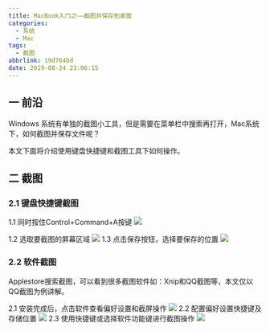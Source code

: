 ```yaml
---
title: MacBook入门之——截图并保存到桌面
categories:
  - 系统
  - Mac
tags:
  - 截图
abbrlink: 19d764bd
date: 2019-08-24 23:06:15
---
```

## 一 前沿

Windows 系统有单独的截图小工具，但是需要在菜单栏中搜索再打开，Mac系统下，如何截图并保存文件呢？  

本文下面将介绍使用键盘快捷键和截图工具下如何操作。  
<!--more-->

## 二 截图

### 2.1 键盘快捷键截图

1.1 同时按住Control+Command+A按键
![][1]

1.2 选取要截图的屏幕区域
	![][2]
1.3 点击保存按钮，选择要保存的位置
	![][3]
	

### 2.2 软件截图

Applestore搜索截图，可以看到很多截图软件如：Xnip和QQ截图等，本文仅以QQ截图为例讲解。 

2.1 安装完成后，点击软件查看偏好设置和截屏操作
	![][4]
2.2 配置偏好设置快捷键及存储位置
	![][5]
2.3 使用快捷键或选择软件功能键进行截图操作 
	![][6]
	

[1]: https://cdn.jsdelivr.net/gh/PGzxc/CDN@master/blog-image/mac-cut-image-keyboard.png
[2]: https://cdn.jsdelivr.net/gh/PGzxc/CDN@master/blog-image/mac-cut-image-keyboard-area.png
[3]: https://cdn.jsdelivr.net/gh/PGzxc/CDN@master/blog-image/mac-cut-image-keyboard-save.png
[4]: https://cdn.jsdelivr.net/gh/PGzxc/CDN@master/blog-image/mac-cut-image-software-setting.png
[5]: https://cdn.jsdelivr.net/gh/PGzxc/CDN@master/blog-image/mac-cut-image-software-setting-config.png
[6]: https://cdn.jsdelivr.net/gh/PGzxc/CDN@master/blog-image/mac-cut-image-software-save.png

